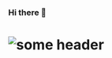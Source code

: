 ### Hi there 👋


# ![some header](https://i.kym-cdn.com/photos/images/original/001/043/243/419.gif)
